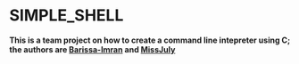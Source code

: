 # **SIMPLE_SHELL**

**This is a team project on how to create a command line intepreter using C; the authors are [Barissa-Imran](Barissa-Imran) and [MissJuly](MissJuly)** 
